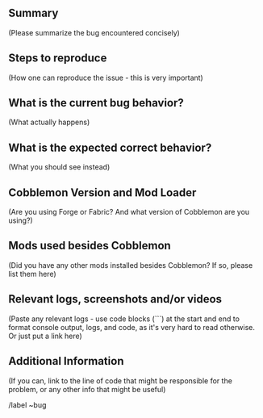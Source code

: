 <!-- 1. START HERE: (Before filling all this out, please quickly go to the list of all issues: (https://gitlab.com/cable-mc/cobblemon/-/issues/?sort=created_date&state=all) and do a quick search to see if your issue has already been reported. If it has, please add a comment to the existing issue instead of creating a new one.)-->
<!-- 2. If the issue was not already reported, please fill out the following template. -->
<!-- 3. If you do not know something, don't worry! Just fill out as much as you can to make sure the issue can get fixed asap. -->

## Summary
(Please summarize the bug encountered concisely)

## Steps to reproduce
(How one can reproduce the issue - this is very important)

## What is the current bug behavior?
(What actually happens)

## What is the expected correct behavior?
(What you should see instead)

## Cobblemon Version and Mod Loader
(Are you using Forge or Fabric? And what version of Cobblemon are you using?)

## Mods used besides Cobblemon
(Did you have any other mods installed besides Cobblemon? If so, please list them here)

## Relevant logs, screenshots and/or videos
(Paste any relevant logs - use code blocks (```) at the start and end to format console output, logs, and code, as
it's very hard to read otherwise. Or just put a link here)

## Additional Information
(If you can, link to the line of code that might be responsible for the problem, or any other info that might be useful)

/label ~bug
